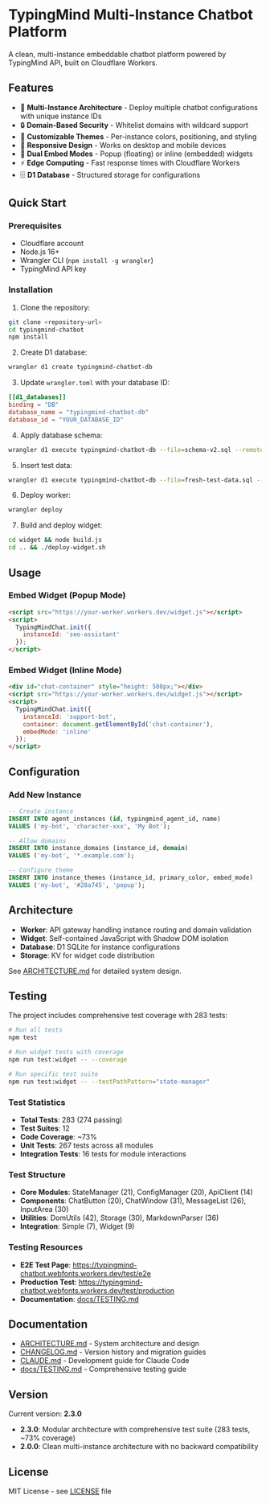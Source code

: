 # TypingMind Multi-Instance Chatbot Platform

A clean, multi-instance embeddable chatbot platform powered by TypingMind API, built on Cloudflare Workers.

## Features

- 🤖 **Multi-Instance Architecture** - Deploy multiple chatbot configurations with unique instance IDs
- 🔒 **Domain-Based Security** - Whitelist domains with wildcard support
- 🎨 **Customizable Themes** - Per-instance colors, positioning, and styling
- 📱 **Responsive Design** - Works on desktop and mobile devices
- 💬 **Dual Embed Modes** - Popup (floating) or inline (embedded) widgets
- ⚡ **Edge Computing** - Fast response times with Cloudflare Workers
- 🗄️ **D1 Database** - Structured storage for configurations

## Quick Start

### Prerequisites

- Cloudflare account
- Node.js 16+
- Wrangler CLI (`npm install -g wrangler`)
- TypingMind API key

### Installation

1. Clone the repository:
```bash
git clone <repository-url>
cd typingmind-chatbot
npm install
```

2. Create D1 database:
```bash
wrangler d1 create typingmind-chatbot-db
```

3. Update `wrangler.toml` with your database ID:
```toml
[[d1_databases]]
binding = "DB"
database_name = "typingmind-chatbot-db"
database_id = "YOUR_DATABASE_ID"
```

4. Apply database schema:
```bash
wrangler d1 execute typingmind-chatbot-db --file=schema-v2.sql --remote
```

5. Insert test data:
```bash
wrangler d1 execute typingmind-chatbot-db --file=fresh-test-data.sql --remote
```

6. Deploy worker:
```bash
wrangler deploy
```

7. Build and deploy widget:
```bash
cd widget && node build.js
cd .. && ./deploy-widget.sh
```

## Usage

### Embed Widget (Popup Mode)

```html
<script src="https://your-worker.workers.dev/widget.js"></script>
<script>
  TypingMindChat.init({
    instanceId: 'seo-assistant'
  });
</script>
```

### Embed Widget (Inline Mode)

```html
<div id="chat-container" style="height: 500px;"></div>
<script src="https://your-worker.workers.dev/widget.js"></script>
<script>
  TypingMindChat.init({
    instanceId: 'support-bot',
    container: document.getElementById('chat-container'),
    embedMode: 'inline'
  });
</script>
```

## Configuration

### Add New Instance

```sql
-- Create instance
INSERT INTO agent_instances (id, typingmind_agent_id, name) 
VALUES ('my-bot', 'character-xxx', 'My Bot');

-- Allow domains
INSERT INTO instance_domains (instance_id, domain) 
VALUES ('my-bot', '*.example.com');

-- Configure theme
INSERT INTO instance_themes (instance_id, primary_color, embed_mode) 
VALUES ('my-bot', '#28a745', 'popup');
```

## Architecture

- **Worker**: API gateway handling instance routing and domain validation
- **Widget**: Self-contained JavaScript with Shadow DOM isolation
- **Database**: D1 SQLite for instance configurations
- **Storage**: KV for widget code distribution

See [ARCHITECTURE.md](./ARCHITECTURE.md) for detailed system design.

## Testing

The project includes comprehensive test coverage with 283 tests:

```bash
# Run all tests
npm test

# Run widget tests with coverage
npm run test:widget -- --coverage

# Run specific test suite
npm run test:widget -- --testPathPattern="state-manager"
```

### Test Statistics
- **Total Tests**: 283 (274 passing)
- **Test Suites**: 12
- **Code Coverage**: ~73%
- **Unit Tests**: 267 tests across all modules
- **Integration Tests**: 16 tests for module interactions

### Test Structure
- **Core Modules**: StateManager (21), ConfigManager (20), ApiClient (14)
- **Components**: ChatButton (20), ChatWindow (31), MessageList (26), InputArea (30)
- **Utilities**: DomUtils (42), Storage (30), MarkdownParser (36)
- **Integration**: Simple (7), Widget (9)

### Testing Resources
- **E2E Test Page**: https://typingmind-chatbot.webfonts.workers.dev/test/e2e
- **Production Test**: https://typingmind-chatbot.webfonts.workers.dev/test/production
- **Documentation**: [docs/TESTING.md](./docs/TESTING.md)

## Documentation

- [ARCHITECTURE.md](./ARCHITECTURE.md) - System architecture and design
- [CHANGELOG.md](./CHANGELOG.md) - Version history and migration guides
- [CLAUDE.md](./CLAUDE.md) - Development guide for Claude Code
- [docs/TESTING.md](./docs/TESTING.md) - Comprehensive testing guide

## Version

Current version: **2.3.0**

- **2.3.0**: Modular architecture with comprehensive test suite (283 tests, ~73% coverage)
- **2.0.0**: Clean multi-instance architecture with no backward compatibility

## License

MIT License - see [LICENSE](./LICENSE) file